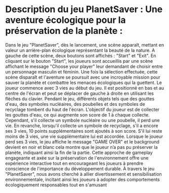 <h1>Description du jeu PlanetSaver : Une aventure écologique pour la
préservation de la planète :</h1>
<p class="first element">Dans le jeu "PlanetSaver", dès le lancement, une scène apparaît, mettant en valeur un arrière-plan
écologique représentant la beauté de la nature. A gauche de cette scène, deux boutons sont affichés :
"Start" et "Exit". En cliquant sur le bouton "Start", les joueurs sont accueillis par une scène affichant
le message "Choose your player" leur demandant de choisir entre un personnage masculin et
féminin. Une fois la sélection effectuée, cette scène disparaît et l'aventure se poursuit avec une
incroyable mission pour sauver la planète et combattre les menaces écologiques qui la guettent.
Le joueur commence avec 3 vies au début du jeu. Il est positionné en bas et au centre de l'écran et
peut se déplacer de gauche à droite en utilisant les flèches du clavier. Pendant le jeu, différents objets
tels que des gouttes d'eau, des symboles nucléaires, des poubelles et des symboles de recyclage
tombent du haut de l'écran.
L'objectif du joueur est de collecter les gouttes d'eau, ce qui augmente son score de 1 à chaque
collecte. Cependant, s'il collecte un symbole nucléaire ou une poubelle, il perd une vie. En revanche,
lorsqu'il collecte un symbole de recyclage, s'il a encore ses 3 vies, 10 points supplémentaires sont
ajoutés à son score. S'il lui reste moins de 3 vies, une vie supplémentaire lui est accordée.
Lorsque le joueur perd ses 3 vies, le jeu affiche le message "GAME OVER" et le background devient en
noir et blanc cela montre que le joueur n’a pas pu préserver la planète, indiquant ainsi la fin de la
partie. Cette approche de gameplay engageante et axée sur la préservation de l'environnement offre
une expérience interactive tout en encourageant les joueurs à prendre conscience de l'importance du
développement durable.
À travers le jeu "PlanetSaver", nous avons cherché à allier divertissement et sensibilisation
environnementale, incitant ainsi les joueurs à adopter des comportements écologiquement
responsables tout en s'amusant</p>

